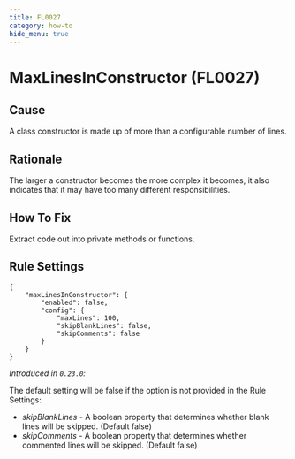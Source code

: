```yaml
---
title: FL0027
category: how-to
hide_menu: true
---
```


# MaxLinesInConstructor (FL0027)

## Cause

A class constructor is made up of more than a configurable number of lines.

## Rationale

The larger a constructor becomes the more complex it becomes, it also indicates that it may have too many different responsibilities.

## How To Fix

Extract code out into private methods or functions.

## Rule Settings

    {
        "maxLinesInConstructor": {
            "enabled": false,
            "config": {
                "maxLines": 100,
                "skipBlankLines": false,
                "skipComments": false
            }
        }
    }

*Introduced in `0.23.0`:*

The default setting will be false if the option is not provided in the Rule Settings:
* *skipBlankLines* - A boolean property that determines whether blank lines will be skipped. (Default false)
* *skipComments* - A boolean property that determines whether commented lines will be skipped. (Default false)
